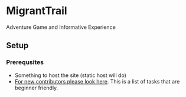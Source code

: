 # MigrantTrail
Adventure Game and Informative Experience

## Setup

### Prerequsites
- Something to host the site (static host will do)
- [For new contributors please look here](https://github.com/DavidKann/MigrantTrail/issues?q=is%3Aissue+is%3Aopen+label%3A%22good+first+issue%22). This is a list of tasks that are beginner friendly.
